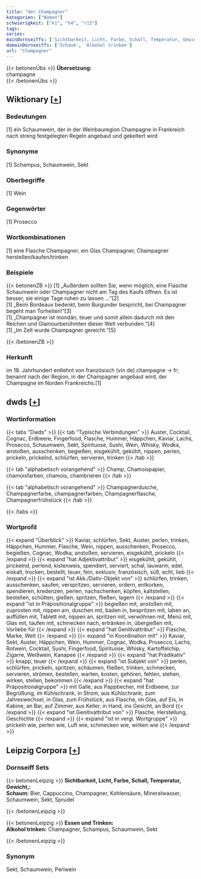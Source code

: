 ```yaml
---
title: "der Champagner"
kategorien: ["Nomen"]
schwierigkeit: ["k1", "h4", "r13"]
tags:
series:
mainDornseiffs: ['Sichtbarkeit, Licht, Farbe, Schall, Temperatur, Gewicht,', 'Essen und Trinken']
domainDornseiffs: ['Schaum', 'Alkohol trinken']
url: "Champagner"
---
```


{{< betonenÜbs >}}
**Übersetzung:**  
champagne  
{{< /betonenÜbs >}}

## Wiktionary [[+](https://de.wiktionary.org/wiki/Champagner)]

### Bedeutungen
[1] ein Schaumwein, der in der Weinbauregion Champagne in Frankreich nach streng festgelegten Regeln angebaut und gekeltert wird  

### Synonyme
[1] Schampus, Schaumwein, Sekt  

### Oberbegriffe
[1] Wein  

### Gegenwörter
[1] Prosecco  

### Wortkombinationen
[1] eine Flasche Champagner, ein Glas Champagner, Champagner herstellen/kaufen/trinken  

### Beispiele
{{< betonenZB >}}
[1] „Außerdem sollten Sie, wenn möglich, eine Flasche Schaumwein oder Champagner nicht am Tag des Kaufs öffnen. Es ist besser, sie einige Tage ruhen zu lassen …“[2]  
[1] „Beim Bordeaux bedenkt, beim Burgunder bespricht, bei Champagner begeht man Torheiten!“[3]  
[1] „Champagner ist mondän, teuer und somit allein dadurch mit den Reichen und Glamourberühmten dieser Welt verbunden.“[4]  
[1] „Im Zelt wurde Champagner gereicht.“[5]  

{{< /betonenZB >}}
### Herkunft
im 18. Jahrhundert entlehnt von französisch (vin de) champagne → fr; benannt nach der Region, in der Champagner angebaut wird, der Champagne im Norden Frankreichs.[1]  



## dwds [[+](https://www.dwds.de/wb/Champagner)]

### Wortinformation
{{< tabs "Dwds" >}}
{{< tab "Typische Verbindungen" >}}
Auster, Cocktail, Cognac, Erdbeere, Fingerfood, Flasche, Hummer, Häppchen, Kaviar, Lachs, Prosecco, Schaumwein, Sekt, Spirituose, Sushi, Wein, Whisky, Wodka, anstoßen, ausschenken, begießen, eisgekühlt, gekühlt, nippen, perlen, prickeln, prickelnd, schlürfen, servieren, trinken
{{< /tab >}}

{{< tab "alphabetisch vorangehend" >}}
Champ, Chamoispapier, chamoisfarben, chamois, chambrieren
{{< /tab >}}

{{< tab "alphabetisch vorangehend" >}}
Champagnerdusche, Champagnerfarbe, champagnerfarben, Champagnerflasche, Champagnerfrühstück
{{< /tab >}}

{{< /tabs >}}

### Wortprofil
{{< expand "Überblick" >}} Kaviar, schlürfen, Sekt, Auster, perlen, trinken, Häppchen, Hummer, Flasche, Wein, nippen, ausschenken, Prosecco, begießen, Cognac, Wodka, anstoßen, servieren, eisgekühlt, prickeln {{< /expand >}}
{{< expand "hat Adjektivattribut" >}} eisgekühlt, gekühlt, prickelnd, perlend, kistenweis, spendiert, serviert, schal, lauwarm, edel, eiskalt, trocken, bestellt, teuer, fein, exklusiv, französisch, süß, echt, lieb {{< /expand >}}
{{< expand "ist Akk./Dativ-Objekt von" >}} schlürfen, trinken, ausschenken, saufen, verspritzen, servieren, ordern, entkorken, spendieren, kredenzen, perlen, nachschenken, köpfen, kaltstellen, bestellen, schütten, gießen, spritzen, fließen, lagern {{< /expand >}}
{{< expand "ist in Präpositionalgruppe" >}} begießen mit, anstoßen mit, zuprosten mit, nippen am, duschen mit, baden in, bespritzen mit, laben an, auffüllen mit, Tablett mit, nippen an, spritzen mit, verwöhnen mit, Menü mit, Glas mit, taufen mit, schmecken nach, ertränken in, übergießen mit, Vorliebe für {{< /expand >}}
{{< expand "hat Genitivattribut" >}} Flasche, Marke, Welt {{< /expand >}}
{{< expand "in Koordination mit" >}} Kaviar, Sekt, Auster, Häppchen, Wein, Hummer, Cognac, Wodka, Prosecco, Lachs, Rotwein, Cocktail, Sushi, Fingerfood, Spirituose, Whisky, Kartoffelchip, Zigarre, Weißwein, Kanapee {{< /expand >}}
{{< expand "hat Prädikativ" >}} knapp, teuer {{< /expand >}}
{{< expand "ist Subjekt von" >}} perlen, schlürfen, prickeln, spritzen, schäumen, fließen, trinken, schmecken, servieren, strömen, bestellen, warten, kosten, gehören, fehlen, stehen, wirken, stellen, bekommen {{< /expand >}}
{{< expand "hat Präpositionalgruppe" >}} mit Galle, aus Pappbecher, mit Erdbeere, zur Begrüßung, im Kühlschrank, in Strom, aus Kühlschrank, zum Jahreswechsel, in Glas, zum Frühstück, aus Flasche, im Glas, auf Eis, in Kabine, an Bar, auf Zimmer, aus Keller, in Hand, ins Gesicht, an Bord {{< /expand >}}
{{< expand "ist Genitivattribut von" >}} Flasche, Herstellung, Geschichte {{< /expand >}}
{{< expand "ist in vergl. Wortgruppe" >}} prickeln wie, perlen wie, Luft wie, schmecken wie, wirken wie {{< /expand >}}

## Leipzig Corpora [[+](https://corpora.uni-leipzig.de/en/res?word=Champagner&corpusId=deu_newscrawl-public_2018)]

### Dornseiff Sets
{{< betonenLeipzig >}}
**Sichtbarkeit, Licht, Farbe, Schall, Temperatur, Gewicht,:**  
**Schaum:** Bier, Cappuccino, Champagner, Kohlensäure, Mineralwasser, Schaumwein, Sekt, Sprudel  

{{< /betonenLeipzig >}}


{{< betonenLeipzig >}}
**Essen und Trinken:**  
**Alkohol trinken:** Champagner, Schampus, Schaumwein, Sekt  

{{< /betonenLeipzig >}}

### Synonym
Sekt, Schaumwein, Perlwein

